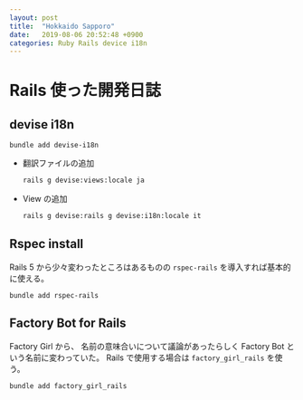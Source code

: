 ```yaml
---
layout: post
title:  "Hokkaido Sapporo"
date:   2019-08-06 20:52:48 +0900
categories: Ruby Rails device i18n
---
```


# Rails 使った開発日誌

## devise i18n


```
bundle add devise-i18n
```

* 翻訳ファイルの追加

    ```sh
    rails g devise:views:locale ja
    ```
    
* View の追加

    ```sh
    rails g devise:rails g devise:i18n:locale it
    ```
    
## Rspec install

Rails 5 から少々変わったところはあるものの `rspec-rails` を導入すれば基本的に使える。

```
bundle add rspec-rails
```
    
## Factory Bot for Rails

Factory Girl から、 名前の意味合いについて議論があったらしく Factory Bot という名前に変わっていた。
Rails で使用する場合は `factory_girl_rails` を使う。

```
bundle add factory_girl_rails
```
